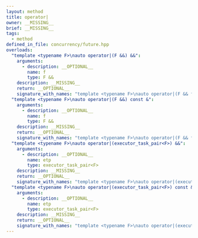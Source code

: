 ```yaml
---
layout: method
title: operator|
owner: __MISSING__
brief: __MISSING__
tags:
  - method
defined_in_file: concurrency/future.hpp
overloads:
  "template <typename F>\nauto operator|(F &&) &&":
    arguments:
      - description: __OPTIONAL__
        name: f
        type: F &&
    description: __MISSING__
    return: __OPTIONAL__
    signature_with_names: "template <typename F>\nauto operator|(F && f) &&"
  "template <typename F>\nauto operator|(F &&) const &":
    arguments:
      - description: __OPTIONAL__
        name: f
        type: F &&
    description: __MISSING__
    return: __OPTIONAL__
    signature_with_names: "template <typename F>\nauto operator|(F && f) const &"
  "template <typename F>\nauto operator|(executor_task_pair<F>) &&":
    arguments:
      - description: __OPTIONAL__
        name: etp
        type: executor_task_pair<F>
    description: __MISSING__
    return: __OPTIONAL__
    signature_with_names: "template <typename F>\nauto operator|(executor_task_pair<F> etp) &&"
  "template <typename F>\nauto operator|(executor_task_pair<F>) const &":
    arguments:
      - description: __OPTIONAL__
        name: etp
        type: executor_task_pair<F>
    description: __MISSING__
    return: __OPTIONAL__
    signature_with_names: "template <typename F>\nauto operator|(executor_task_pair<F> etp) const &"
---
```


